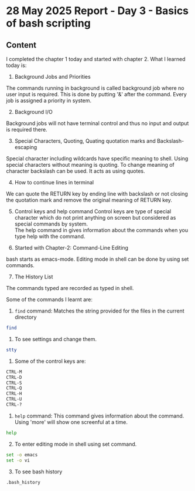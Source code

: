 # 28 May 2025 Report - Day 3 - Basics of bash scripting

## Content

I completed the chapter 1 today and started with chapter 2. What I learned today is:

1. Background Jobs and Priorities

The commands running in background is called background job where no user input is required. This is done by putting '&' after the command. 
Every job is assigned a priority in system.

2. Background I/O

Background jobs will not have terminal control and thus no input and output is required there.

3. Special Characters, Quoting, Quating quotation marks and Backslash-escaping

Special character including wildcards have specific meaning to shell. Using special characters without meaning is quoting. To change meaning of character backslash can be used. It acts as using quotes.

4. How to continue lines in terminal

We can quote the RETURN key by ending line with backslash or not closing the quotation mark and remove the original meaning of RETURN key.

5. Control keys and help command
Control keys are type of special character which do not print anything on screen but considered as special commands by system.  
The help command in gives information about the commands when you type help with the command.

6. Started with Chapter-2: Command-Line Editing

bash starts as emacs-mode. Editing mode in shell can be done by using set commands.

7. The History List

The commands typed are recorded as typed in shell.


Some of the commands I learnt are:

1. `find` command: Matches the string provided for the files in the current directory
```bash
find
```

1. To see settings and change them.
```bash
stty
```

1. Some of the control keys are: 
```bash
CTRL-M  
CTRL-D
CTRL-S
CTRL-Q
CTRL-H
CTRL-U
CTRL-?
```

1. `help` command: This command gives information about the command. Using 'more' will show one screenful at a time.
```bash
help 
```

2. To enter editing mode in shell using set command.
```bash
set -o emacs
set -o vi   
```

3. To see bash history
```bash
.bash_history
```
